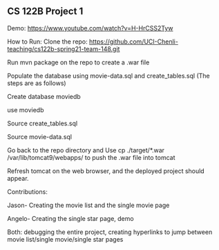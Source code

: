 ## CS 122B Project 1 
Demo: https://www.youtube.com/watch?v=H-HrCSS2Tyw

How to Run:
Clone the repo: https://github.com/UCI-Chenli-teaching/cs122b-spring21-team-148.git

Run mvn package on the repo to create a .war file

Populate the database using movie-data.sql and create_tables.sql (The steps are as follows)

Create database moviedb

use moviedb

Source create_tables.sql

Source movie-data.sql


Go back to the repo directory and Use cp ./target/*.war /var/lib/tomcat9/webapps/ to push the .war file into tomcat

Refresh tomcat on the web browser, and the deployed project should appear.

Contributions:

Jason- Creating the movie list and the single movie page

Angelo- Creating the single star page, demo

Both: debugging the entire project, creating hyperlinks to jump between movie list/single movie/single star pages
